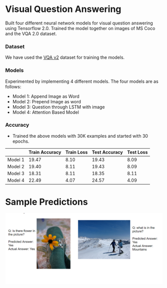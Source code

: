 # Visual Question Answering

Built four different neural network models for visual question answering using Tensorflow 2.0. Trained the model together on images of MS Coco and the VQA 2.0 dataset.

### Dataset
We have used the [VQA v2](https://visualqa.org/download.html) dataset for training the models.

### Models 
Experimented by implementing 4 different models. The four models are as follows: 
- Model 1: Append Image as Word
- Model 2: Prepend Image as word
- Model 3: Question through LSTM with image
- Model 4: Attention Based Model

### Accuracy

- Trained the above models with 30K examples and started with 30 epochs.

|   | Train Accuracy | Train Loss | Test Accuracy | Test Loss |
| ------------- | ------------- | ------- | ------- | ------ |
| Model 1  | 19.47 | 8.10 | 19.43 | 8.09 |
| Model 2  | 19.40 | 8.11 | 19.43 | 8.09 |
| Model 3  | 18.31 | 8.11 | 18.35 | 8.11 |
| Model 4  | 22.49 | 4.07 | 24.57 | 4.09 |

# Sample Predictions
![Sample predictions](images/example.png)
